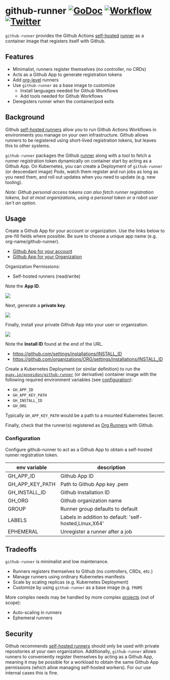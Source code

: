 # github-runner [![GoDoc](https://pkg.go.dev/badge/github.com/poseidon/github-runner.svg)](https://pkg.go.dev/github.com/poseidon/github-runner) [![Workflow](https://github.com/poseidon/github-runner/actions/workflows/test.yaml/badge.svg)](https://github.com/poseidon/github-runner/actions/workflows/test.yaml?query=branch%3Amain) [![Twitter](https://img.shields.io/badge/follow-news-1da1f2?logo=twitter)](https://twitter.com/deploybotapp)

`github-runner` provides the Github Actions [self-hosted](https://docs.github.com/en/actions/hosting-your-own-runners) [runner](https://github.com/actions/runner) as a container image that registers itself with Github.

## Features

* Minimalist, runners register themselves (no controller, no CRDs)
* Acts as a Github App to generate registration tokens
* Add [org-level](https://docs.github.com/en/actions/hosting-your-own-runners/adding-self-hosted-runners#adding-a-self-hosted-runner-to-an-organization) runners
* Use `github-runner` as a base image to customize
  * Install languages needed for Github Workflows
  * Add tools needed for Github Workflows
* Deregisters runner when the container/pod exits

## Background

Github [self-hosted runners](https://docs.github.com/en/actions/hosting-your-own-runners) allow you to run Github Actions Workflows in environments you manage on your own infrastructure. Github allows runners to be registered using short-lived registration tokens, but leaves this to other systems.

`github-runner` packages the Github [runner](https://github.com/actions/runner) along with a tool to fetch a runner registration token dynamically on container start by acting as a Github App. On Kubernetes, you can create a Deployment of `github-runner` (or descendant image) Pods, watch them register and run jobs as long as you need them, and roll out updates when you need to update (e.g. new tooling).

*Note: Github personal access tokens can also fetch runner registration tokens, but at most organizations, using a personal token or a robot user isn't an option.*

## Usage

Create a Github App for your account or organization. Use the links below to pre-fill fields where possible. Be sure to choose a unique app name (e.g. org-name/github-runner).

* [Github App for your account](https://github.com/settings/apps/new?url=http://github.com/poseidon/github-runner&webhook_active=false&public=false&organization_self_hosted_runners=write)
* [Github App for your Organization](https://github.com/organizations/:org/settings/apps/new?url=http://github.com/poseidon/github-runner&webhook_active=false&public=false&organization_self_hosted_runners=write)

Organization Permissions:

* Self-hosted runners (read/write)

Note the **App ID**.

<img src="https://storage.googleapis.com/poseidon/github-app-id.png">

Next, generate a **private key**.

<img src="https://storage.googleapis.com/poseidon/github-generate-key.png">

Finally, install your private Github App into your user or organization.

<img src="https://storage.googleapis.com/poseidon/github-app-install.png">

Note the **Install ID** found at the end of the URL.

* https://github.com/settings/installations/INSTALL_ID
* https://github.com/organizations/ORG/settings/installations/INSTALL_ID

Create a Kubernetes Deployment (or similar definition) to run the [`quay.io/poseidon/github-runner`](https://quay.io/repository/poseidon/github-runner?tab=tags) (or derivative) container image with the following required environment variables (see [configuration](#configuration)):

* `GH_APP_ID`
* `GH_APP_KEY_PATH`
* `GH_INSTALL_ID`
* `GH_ORG`

Typically `GH_APP_KEY_PATH` would be a path to a mounted Kubernetes Secret.

Finally, check that the runner(s) registered as [Org Runners](https://github.com/organizations/ORG/settings/actions/runners) with Github.

### Configuration

Configure github-runner to act as a Github App to obtain a self-hosted runner registration token.

| env variable    | description |
|-----------------|---------------|
| GH_APP_ID       | Github App ID |
| GH_APP_KEY_PATH | Path to Github App key .pem |
| GH_INSTALL_ID   | Github Installation ID |
| GH_ORG          | Github organization name |
| GROUP  | Runner group defaults to default |
| LABELS | Labels in addition to default: 'self-hosted,Linux,X64' |
| EPHEMERAL | Unregister a runner after a job |

## Tradeoffs

`github-runner` is minimalist and low maintenance.

* Runners registers themselves to Github (no controllers, CRDs, etc.)
* Manage runners using ordinary Kubernetes manifests
* Scale by scaling replicas (e.g. Kubernetes Deployment)
* Customize by using `github-runner` as a base image (e.g. `FROM`)

More complex needs may be handled by more complex [projects](https://github.com/actions-runner-controller/actions-runner-controller) (out of scope):

* Auto-scaling in runners
* Ephemeral runners

## Security

Github recommends [self-hosted runners](https://docs.github.com/en/actions/hosting-your-own-runners/about-self-hosted-runners#self-hosted-runner-security) should only be used with private repositories at your own organization. Additionally, `github-runner` allows runners to conveniently register themselves by acting as a Github App, meaning it may be possible for a workload to obtain the same Github App permissions (which allow managing self-hosted workers). For our use internal cases this is fine.
